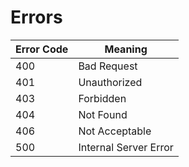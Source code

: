 # Errors

Error Code | Meaning
---------- | -------
400 | Bad Request
401 | Unauthorized
403 | Forbidden
404 | Not Found
406 | Not Acceptable
500 | Internal Server Error

